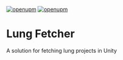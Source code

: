 [![openupm](https://img.shields.io/npm/v/com.lungcrew.lungfetcher?label=openupm&registry_uri=https://package.openupm.com)](https://openupm.com/packages/com.lungcrew.lungfetcher/)
[![openupm](https://img.shields.io/badge/dynamic/json?color=brightgreen&label=downloads&query=%24.downloads&suffix=%2Fmonth&url=https%3A%2F%2Fpackage.openupm.com%2Fdownloads%2Fpoint%2Flast-month%2Fcom.lungcrew.lungfetcher)](https://openupm.com/packages/com.lungcrew.lungfetcher/)

# Lung Fetcher

A solution for fetching lung projects in Unity
